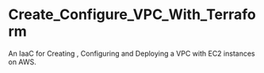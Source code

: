 # Create_Configure_VPC_With_Terraform
An IaaC for Creating , Configuring and Deploying a VPC with EC2 instances on AWS.
